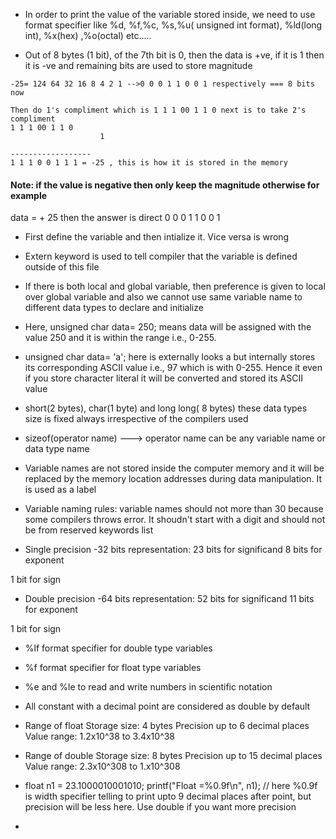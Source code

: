 * In order to print the value of the variable stored inside, we need to use format specifier like %d, %f,%c, %s,%u( unsigned int format), %ld(long int), %x(hex) ,%o(octal) etc.....

* Out of 8 bytes (1 bit), of the 7th bit is 0, then the data is +ve, if it is 1 then it is -ve
and remaining bits are used to store magnitude

```
-25= 124 64 32 16 8 4 2 1 -->0 0 0 1 1 0 0 1 respectively === 8 bits now

Then do 1's compliment which is 1 1 1 00 1 1 0 next is to take 2's compliment
1 1 1 00 1 1 0
                    1

------------------
1 1 1 0 0 1 1 1 = -25 , this is how it is stored in the memory
```

#### Note: if the value is negative then only keep the magnitude otherwise for example
data = + 25 then the answer is direct 0 0 0 1 1 0 0 1   

* First define the variable and then intialize it. Vice versa is wrong

* Extern keyword is used to tell compiler that the variable is defined outside of this file

* If there is both local and global variable, then preference is given to local over global variable and also we cannot use same variable name to different data types to declare and initialize

* Here, unsigned char data= 250; means data will be assigned with the value 250 and it is within the range i.e., 0-255.

* unsigned char data= 'a'; here is externally looks a but internally stores its corresponding ASCII value i.e., 97 which is with 0-255. Hence it even if you store character literal it will be converted and stored its ASCII value

* short(2 bytes), char(1 byte) and long long( 8 bytes) these data types size is fixed always irrespective of the compilers used

* sizeof(operator name) ---> operator name can be any variable name or data type name

* Variable names are not stored inside the computer memory and it will be replaced by the memory location addresses during data manipulation. It is used as a label

* Variable naming rules: variable names should not more than 30 because some compilers throws error. It shoudn't start with a digit and should not be from reserved keywords list

* Single precision -32 bits representation:
23 bits for significand
8 bits for exponent

1 bit for sign

* Double precision -64 bits representation:
52 bits for significand
11 bits for exponent

1 bit for sign

* %lf format specifier for double type variables
* %f format specifier for float type variables
* %e and %le to read and write numbers in scientific notation

* All constant with a decimal point are considered as double by default

* Range of float
Storage size: 4 bytes
Precision up to 6 decimal places
Value range: 1.2x10^38 to 3.4x10^38

* Range of double
Storage size: 8 bytes
Precision up to 15 decimal places
Value range: 2.3x10^308 to 1.x10^308

* float n1 = 23.1000010001010;
printf("Float =%0.9f\n", n1); // here %0.9f is width specifier telling to print upto 9 decimal places after point, but precision will be less here.  Use double if you want more precision

* 